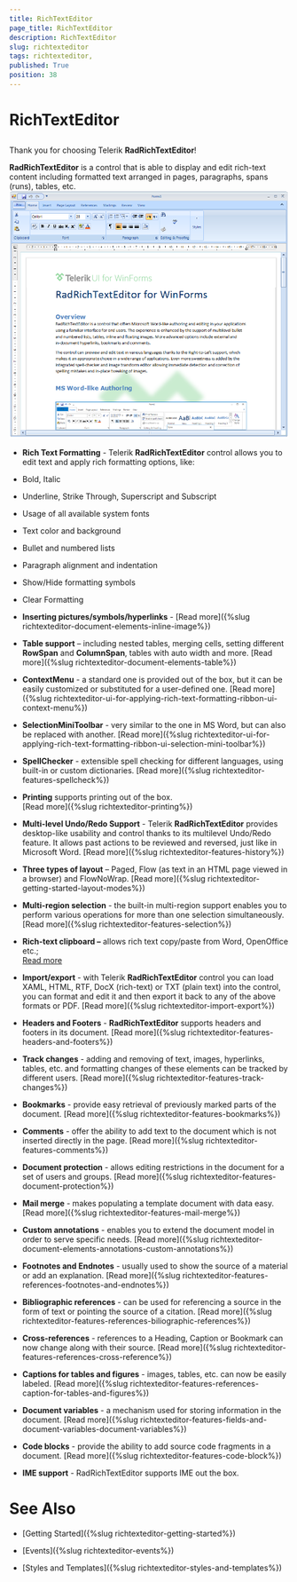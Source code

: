 ```yaml
---
title: RichTextEditor 
page_title: RichTextEditor 
description: RichTextEditor 
slug: richtexteditor
tags: richtexteditor,
published: True
position: 38
---
```


# RichTextEditor 



## 



Thank you for choosing Telerik __RadRichTextEditor__!
        

__RadRichTextEditor__ is a control that is able to display and edit rich-text content including formatted text arranged in pages,
          paragraphs, spans (runs), tables, etc.
        ![richtexteditor 001](images/richtexteditor001.png)

* __Rich Text Formatting__ - Telerik __RadRichTextEditor__ control allows you to edit text and 
            apply rich formatting options, like:

* Bold, Italic

* Underline, Strike Through, Superscript and Subscript

* Usage of all available system fonts 

* Text color and background

* Bullet and numbered lists

* Paragraph alignment and indentation

* Show/Hide formatting symbols

* Clear Formatting 

* __Inserting pictures/symbols/hyperlinks__ -
              [Read more]({%slug richtexteditor-document-elements-inline-image%})

* __Table support__ – including nested tables, merging cells, setting different __RowSpan__ and
              __ColumnSpan__, tables with auto width and more. [Read more]({%slug richtexteditor-document-elements-table%})

* __ContextMenu__ - a standard one is provided out of the box, but it can be easily customized or substituted for a
              user-defined one. [Read more]({%slug richtexteditor-ui-for-applying-rich-text-formatting-ribbon-ui-context-menu%})

* __SelectionMiniToolbar__ - very similar to the one in MS Word, but can also be replaced with another.
              [Read more]({%slug richtexteditor-ui-for-applying-rich-text-formatting-ribbon-ui-selection-mini-toolbar%})

* __SpellChecker__ - extensible spell checking for different languages, using built-in or custom dictionaries.
              [Read more]({%slug richtexteditor-features-spellcheck%})

* __Printing__ supports printing out of the box.            
              [Read more]({%slug richtexteditor-printing%})

* __Multi-level Undo/Redo Support__ - Telerik __RadRichTextEditor__ provides desktop-like usability and control
              thanks to its multilevel Undo/Redo feature. It allows past actions to be reviewed and reversed, just like in Microsoft Word.
              [Read more]({%slug richtexteditor-features-history%})

* __Three types of layout__ – Paged, Flow (as text in an HTML page viewed in a browser) and FlowNoWrap.
              [Read more]({%slug richtexteditor-getting-started-layout-modes%})

* __Multi-region selection__ - the built-in multi-region support enables you to perform various operations for more than one
              selection simultaneously. [Read more]({%slug richtexteditor-features-selection%})

* __Rich-text clipboard –__ allows rich text copy/paste from Word, OpenOffice etc.;           
              [Read more](0696ADDB-DD5A-484D-B5C9-A8C90F6DA93D)

* __Import/export__ - with Telerik __RadRichTextEditor__ control you can load XAML, HTML, RTF, DocX
              (rich-text) or TXT (plain text) into the control, you can format and edit it and then export it back to any of the above formats or PDF.
              [Read more]({%slug richtexteditor-import-export%})

* __Headers and Footers__ - __RadRichTextEditor__ supports headers and footers in its document.
              [Read more]({%slug richtexteditor-features-headers-and-footers%})

* __Track changes__ - adding and removing of text, images, hyperlinks, tables, etc. and formatting changes of these elements can
              be tracked by different users. [Read more]({%slug richtexteditor-features-track-changes%})

* __Bookmarks__ - provide easy retrieval of previously marked parts of the document.
              [Read more]({%slug richtexteditor-features-bookmarks%})

* __Comments__ - offer the ability to add text to the document which is not inserted directly in the page.
              [Read more]({%slug richtexteditor-features-comments%})

* __Document protection__ - allows editing restrictions in the document for a set of users and groups.
              [Read more]({%slug richtexteditor-features-document-protection%})

* __Mail merge__ - makes populating a template document with data easy.
              [Read more]({%slug richtexteditor-features-mail-merge%})

* __Custom annotations__ - enables you to extend the document model in order to serve specific needs.
              [Read more]({%slug richtexteditor-document-elements-annotations-custom-annotations%})

* __Footnotes and Endnotes__ - usually used to show the source of a material or add an explanation.
              [Read more]({%slug richtexteditor-features-references-footnotes-and-endnotes%})

* __Bibliographic references__ - can be used for referencing a source in the form of text or pointing the source of a citation.
              [Read more]({%slug richtexteditor-features-references-biliographic-references%})

* __Cross-references__ - references to a Heading, Caption or Bookmark can now change along with their source.
              [Read more]({%slug richtexteditor-features-references-cross-reference%})

* __Captions for tables and figures__ - images, tables, etc. can now be easily labeled.
              [Read more]({%slug richtexteditor-features-references-caption-for-tables-and-figures%})

* __Document variables__ - a mechanism used for storing information in the document.
              [Read more]({%slug richtexteditor-features-fields-and-document-variables-document-variables%})

* __Code blocks__ - provide the ability to add source code fragments in a document.
              [Read more]({%slug richtexteditor-features-code-block%})

* __IME support__ - RadRichTextEditor supports IME out the box.        
            

# See Also

 * [Getting Started]({%slug richtexteditor-getting-started%})

 * [Events]({%slug richtexteditor-events%})

 * [Styles and Templates]({%slug richtexteditor-styles-and-templates%})

